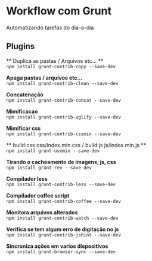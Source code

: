 # Workflow com Grunt
Automatizando tarefas do dia-a-dia

## Plugins

** Duplica as pastas / Arquivos etc... **<br>
```npm install grunt-contrib-copy --save-dev```<br>

**Apaga pastas / arquivos etc...**<br>
```npm install grunt-contrib-clean --save-dev```<br>

**Concatenação**<br>
```npm install grunt-contrib-concat --save-dev```<br>

**Mimificacao**<br>
```npm install grunt-contrib-uglify --save-dev```<br>

**Mimificar css**<br>
```npm install grunt-contrib-cssmin --save-dev```<br>


** build:css css/index.min.css / build:js js/index.min.js **<br>
```npm install grunt-usemin --save-dev```<br>

**Tirando o cacheamento de imagens, js, css**<br>
```npm install grunt-rev --save-dev```<br>

**Compilador less**<br>
```npm install grunt-contrib-less --save-dev```<br>

**Compilador coffee script** <br>
```npm install grunt-contrib-coffee --save-dev```<br>

**Monitora arquivos alterados**<br>
```npm install grunt-contrib-watch --save-dev```<br>

**Verifica se tem algum erro de digitação no js**<br>
```npm install grunt-contrib-jshint --save-dev```<br>

**Sincroniza ações em varios dispositivos**<br>
```npm install grunt-browser-sync --save-dev```<br>